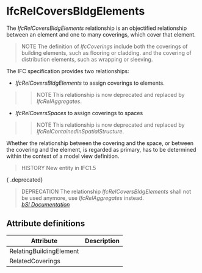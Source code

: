 IfcRelCoversBldgElements
========================
The _IfcRelCoversBldgElements_ relationship is an objectified relationship
between an element and one to many coverings, which cover that element.  
  
> NOTE  The definition of _IfcCoverings_ include both the coverings of
> building elements, such as flooring or cladding. and the covering of
> distribution elements, such as wrapping or sleeving.  
  
The IFC specification provides two relationships:  
  
* _IfcRelCoversBldgElements_ to assign coverings to elements.   
>> NOTE  This relationship is now deprecated and replaced by
_IfcRelAggregates_.  
* _IfcRelCoversSpaces_ to assign coverings to spaces   
>> NOTE  This relationship is now deprecated and replaced by
_IfcRelContainedInSpatialStructure_.  
  
Whether the relationship between the covering and the space, or between the
covering and the element, is regarded as primary, has to be determined within
the context of a model view definition.  
  
> HISTORY  New entity in IFC1.5  
  
{ .deprecated}  
> DEPRECATION  The relationship _IfcRelCoversBldgElements_ shall not be used
> anymore, use _IfcRelAggregates_ instead.  
[ _bSI
Documentation_](https://standards.buildingsmart.org/IFC/DEV/IFC4_2/FINAL/HTML/schema/ifcsharedbldgelements/lexical/ifcrelcoversbldgelements.htm)


Attribute definitions
---------------------
| Attribute               | Description   |
|-------------------------|---------------|
| RelatingBuildingElement |               |
| RelatedCoverings        |               |

